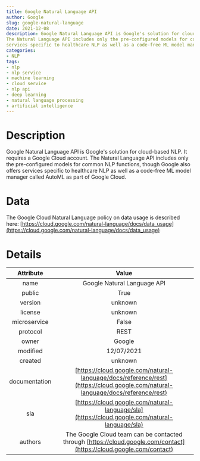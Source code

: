 ```yaml
---  
title: Google Natural Language API  
author: Google  
slug: google-natural-language  
date: 2021-12-08  
description: Google Natural Language API is Google's solution for cloud-based NLP. It requires a Google Cloud account. 
The Natural Language API includes only the pre-configured models for common NLP functions, though Google also offers 
services specific to healthcare NLP as well as a code-free ML model manager called AutoML as part of Google Cloud.   
categories:  
- NLP
tags:  
- nlp
- nlp service
- machine learning
- cloud service
- nlp api
- deep learning
- natural language processing
- artificial intelligence
---  
```


# Description
  
Google Natural Language API is Google's solution for cloud-based NLP. It requires a Google Cloud account. The Natural 
Language API includes only the pre-configured models for common NLP functions, though Google also offers services 
specific to healthcare NLP as well as a code-free ML model manager called AutoML as part of Google Cloud.   

# Data
  
The Google Cloud Natural Language policy on data usage is described here: [https://cloud.google.com/natural-language/docs/data_usage](https://cloud.google.com/natural-language/docs/data_usage)

# Details

|Attribute|Value|
| :---: | :---: |
|name|Google Natural Language API|
|public|True|
|version|unknown|
|license|unknown|
|microservice|False|
|protocol|REST|
|owner|Google|
|modified|12/07/2021|
|created|unknown|
|documentation|[https://cloud.google.com/natural-language/docs/reference/rest](https://cloud.google.com/natural-language/docs/reference/rest)|
|sla|[https://cloud.google.com/natural-language/sla](https://cloud.google.com/natural-language/sla)|
|authors|The Google Cloud team can be contacted through [https://cloud.google.com/contact](https://cloud.google.com/contact)|
